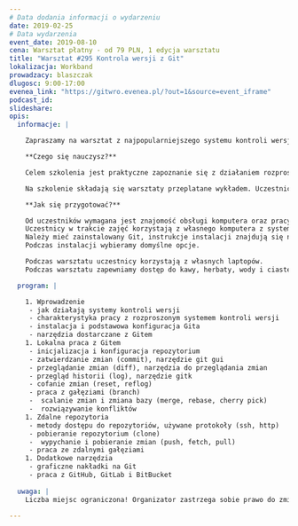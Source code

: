 ```yaml
---
# Data dodania informacji o wydarzeniu
date: 2019-02-25
# Data wydarzenia
event_date: 2019-08-10
cena: Warsztat płatny - od 79 PLN, 1 edycja warsztatu
title: "Warsztat #295 Kontrola wersji z Git"
lokalizacja: Workband
prowadzacy: blaszczak
dlugosc: 9:00-17:00
evenea_link: "https://gitwro.evenea.pl/?out=1&source=event_iframe"
podcast_id:
slideshare:
opis:
  informacje: |

    Zapraszamy na warsztat z najpopularniejszego systemu kontroli wersji.

    **Czego się nauczysz?**

    Celem szkolenia jest praktyczne zapoznanie się z działaniem rozproszonego systemu kontroli wersji Git. Omówiony zostanie styl pracy z Gitem uwzględniający dobre praktyki oraz podstawowe polecenia dostępne w tym narzędziu. Szczególny nacisk położony jest na typowe sytuacje, które stwarzają najwięcej problemów początkującym użytkownikom, takie jak rozwiązywanie konfliktów, wycofywanie zmian, praca ze zdalnymi gałęziami czy efektywna współpraca zespołowa.

    Na szkolenie składają się warsztaty przeplatane wykładem. Uczestnicy będą na bieżąco wykonywali różnorodne ćwiczenia, które pozwolą im zapoznać się z Gitem oraz będą łącznikiem pomiędzy kolejnymi tematami poruszanymi w trakcie szkolenia.

    **Jak się przygotować?**

    Od uczestników wymagana jest znajomość obsługi komputera oraz pracy w konsoli.
    Uczestnicy w trakcie zajęć korzystają z własnego komputera z systemem Windows, Linux lub macOS.
    Należy mieć zainstalowany Git, instrukcje instalacji znajdują się na: [https://git-scm.com/downloads]
    Podczas instalacji wybieramy domyślne opcje.

    Podczas warsztatu uczestnicy korzystają z własnych laptopów. 
    Podczas warsztatu zapewniamy dostęp do kawy, herbaty, wody i ciastek. W porze obiadowej zapewniamy lunch.

  program: |

    1. Wprowadzenie
     - jak działają systemy kontroli wersji
     - charakterystyka pracy z rozproszonym systemem kontroli wersji
     - instalacja i podstawowa konfiguracja Gita
     - narzędzia dostarczane z Gitem
    1. Lokalna praca z Gitem
     - inicjalizacja i konfiguracja repozytorium
     - zatwierdzanie zmian (commit), narzędzie git gui
     - przeglądanie zmian (diff), narzędzia do przeglądania zmian
     - przegląd historii (log), narzędzie gitk
     - cofanie zmian (reset, reflog)
     - praca z gałęziami (branch)
     -  scalanie zmian i zmiana bazy (merge, rebase, cherry pick)
     -  rozwiązywanie konfliktów
    1. Zdalne repozytoria
     - metody dostępu do repozytoriów, używane protokoły (ssh, http)
     - pobieranie repozytorium (clone)
     -  wypychanie i pobieranie zmian (push, fetch, pull)
     - praca ze zdalnymi gałęziami
    1. Dodatkowe narzędzia
     - graficzne nakładki na Git
     - praca z GitHub, GitLab i BitBucket
  
  uwaga: |
    Liczba miejsc ograniczona! Organizator zastrzega sobie prawo do zmiany lokalizacji wydarzenia oraz jego odwołania w przypadku niezgłoszenia się minimalnej liczby uczestników.

---
```

